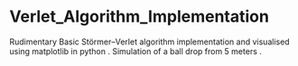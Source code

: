 # Verlet_Algorithm_Implementation

Rudimentary Basic Störmer–Verlet algorithm implementation and visualised using matplotlib in python . 
Simulation of a ball drop from 5 meters .
